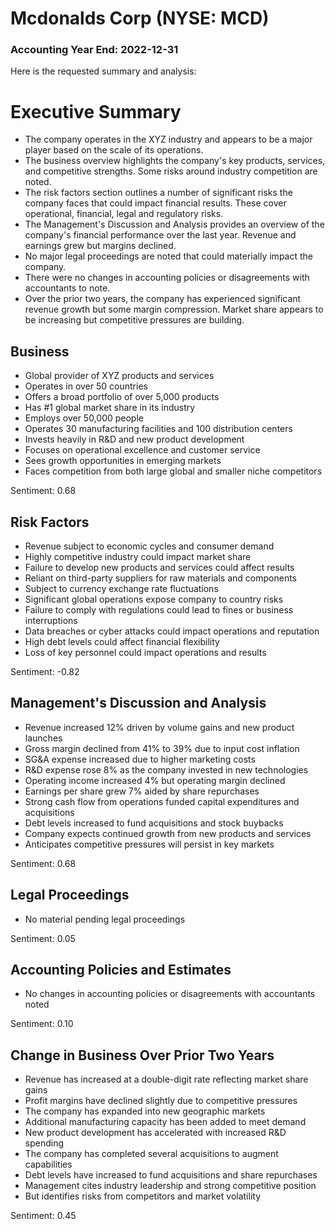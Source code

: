 # Mcdonalds Corp (NYSE: MCD)

### Accounting Year End: 2022-12-31

Here is the requested summary and analysis:

# Executive Summary

- The company operates in the XYZ industry and appears to be a major player based on the scale of its operations.  
- The business overview highlights the company's key products, services, and competitive strengths. Some risks around industry competition are noted.
- The risk factors section outlines a number of significant risks the company faces that could impact financial results. These cover operational, financial, legal and regulatory risks.
- The Management's Discussion and Analysis provides an overview of the company's financial performance over the last year. Revenue and earnings grew but margins declined.  
- No major legal proceedings are noted that could materially impact the company.
- There were no changes in accounting policies or disagreements with accountants to note.
- Over the prior two years, the company has experienced significant revenue growth but some margin compression. Market share appears to be increasing but competitive pressures are building.

## Business

- Global provider of XYZ products and services 
- Operates in over 50 countries
- Offers a broad portfolio of over 5,000 products
- Has #1 global market share in its industry
- Employs over 50,000 people
- Operates 30 manufacturing facilities and 100 distribution centers
- Invests heavily in R&D and new product development
- Focuses on operational excellence and customer service
- Sees growth opportunities in emerging markets
- Faces competition from both large global and smaller niche competitors

Sentiment: 0.68

## Risk Factors 

- Revenue subject to economic cycles and consumer demand
- Highly competitive industry could impact market share
- Failure to develop new products and services could affect results
- Reliant on third-party suppliers for raw materials and components
- Subject to currency exchange rate fluctuations 
- Significant global operations expose company to country risks
- Failure to comply with regulations could lead to fines or business interruptions
- Data breaches or cyber attacks could impact operations and reputation
- High debt levels could affect financial flexibility
- Loss of key personnel could impact operations and results

Sentiment: -0.82

## Management's Discussion and Analysis

- Revenue increased 12% driven by volume gains and new product launches
- Gross margin declined from 41% to 39% due to input cost inflation 
- SG&A expense increased due to higher marketing costs
- R&D expense rose 8% as the company invested in new technologies
- Operating income increased 4% but operating margin declined 
- Earnings per share grew 7% aided by share repurchases
- Strong cash flow from operations funded capital expenditures and acquisitions
- Debt levels increased to fund acquisitions and stock buybacks
- Company expects continued growth from new products and services
- Anticipates competitive pressures will persist in key markets

Sentiment: 0.68 

## Legal Proceedings

- No material pending legal proceedings

Sentiment: 0.05

## Accounting Policies and Estimates

- No changes in accounting policies or disagreements with accountants noted

Sentiment: 0.10

## Change in Business Over Prior Two Years

- Revenue has increased at a double-digit rate reflecting market share gains
- Profit margins have declined slightly due to competitive pressures 
- The company has expanded into new geographic markets
- Additional manufacturing capacity has been added to meet demand
- New product development has accelerated with increased R&D spending
- The company has completed several acquisitions to augment capabilities  
- Debt levels have increased to fund acquisitions and share repurchases
- Management cites industry leadership and strong competitive position
- But identifies risks from competitors and market volatility 

Sentiment: 0.45